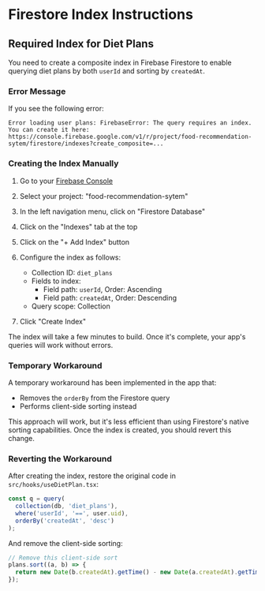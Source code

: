 # Firestore Index Instructions

## Required Index for Diet Plans

You need to create a composite index in Firebase Firestore to enable querying diet plans by both `userId` and sorting by `createdAt`.

### Error Message

If you see the following error:
```
Error loading user plans: FirebaseError: The query requires an index. You can create it here: https://console.firebase.google.com/v1/r/project/food-recommendation-sytem/firestore/indexes?create_composite=...
```

### Creating the Index Manually

1. Go to your [Firebase Console](https://console.firebase.google.com/)
2. Select your project: "food-recommendation-sytem"
3. In the left navigation menu, click on "Firestore Database"
4. Click on the "Indexes" tab at the top
5. Click on the "+ Add Index" button
6. Configure the index as follows:
   - Collection ID: `diet_plans`
   - Fields to index:
     - Field path: `userId`, Order: Ascending
     - Field path: `createdAt`, Order: Descending
   - Query scope: Collection

7. Click "Create Index"

The index will take a few minutes to build. Once it's complete, your app's queries will work without errors.

### Temporary Workaround

A temporary workaround has been implemented in the app that:
- Removes the `orderBy` from the Firestore query
- Performs client-side sorting instead

This approach will work, but it's less efficient than using Firestore's native sorting capabilities. Once the index is created, you should revert this change.

### Reverting the Workaround

After creating the index, restore the original code in `src/hooks/useDietPlan.tsx`:

```typescript
const q = query(
  collection(db, 'diet_plans'),
  where('userId', '==', user.uid),
  orderBy('createdAt', 'desc')
);
```

And remove the client-side sorting:

```typescript
// Remove this client-side sort
plans.sort((a, b) => {
  return new Date(b.createdAt).getTime() - new Date(a.createdAt).getTime();
});
``` 
